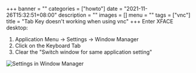 +++
banner = ""
categories = ["howto"]
date = "2021-11-26T15:32:51+08:00"
description = ""
images = []
menu = ""
tags = ["vnc"]
title = "Tab Key doesn't working when using vnc"
+++
Enter XFACE desktop:
1. Application Menu -> Settings -> Window Manager
2. Click on the Keyboard Tab
3. Clear the "Switch window for same application setting"

![Settings in Window Manager](images/vnc_tab_not_working.jpg)


